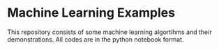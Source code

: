 # Machine Learning Examples

This repository consists of some machine learning algortihms and their demonstrations. All codes are in the python notebook format.
